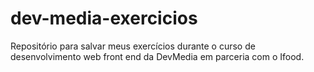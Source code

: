 # dev-media-exercicios
Repositório para salvar meus exercícios durante o curso de desenvolvimento web front end da DevMedia em parceria com o Ifood.
